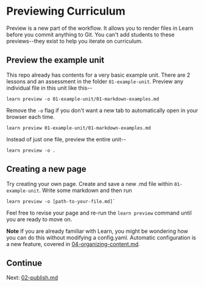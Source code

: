 # Previewing Curriculum

Preview is a new part of the workflow. It allows you to render files in Learn before you commit anything to Git. You can't add students to these previews--they exist to help you iterate on curriculum.

## Preview the example unit

This repo already has contents for a very basic example unit. There are 2 lessons and an assessment in the folder `01-example-unit`. Preview any individual file in this unit like this--

```
learn preview -o 01-example-unit/01-markdown-examples.md
```

Remove the `-o` flag if you don't want a new tab to automatically open in your browser each time.

```
learn preview 01-example-unit/01-markdown-examples.md
```

Instead of just one file, preview the entire unit--

```
learn preview -o .
```

## Creating a new page

Try creating your own page. Create and save a new .md file within `01-example-unit`. Write some markdown and then run

```
learn preview -o [path-to-your-file.md]`
```

Feel free to revise your page and re-run the `learn preview` command until you are ready to move on.

**Note**
If you are already familiar with Learn, you might be wondering how you can do this without modifying a config.yaml. Automatic configuration is a new feature, covered in [04-organizing-content.md](04-organizing-content.md).

## Continue

Next: [02-publish.md](02-publish.md)
